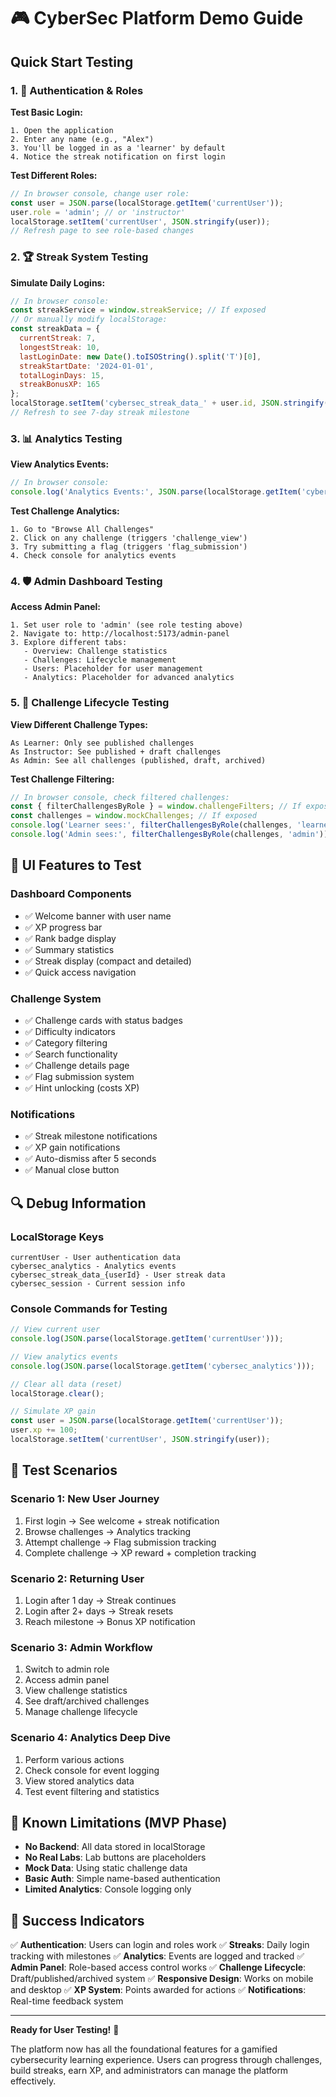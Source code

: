 # 🎮 CyberSec Platform Demo Guide

## Quick Start Testing

### 1. 🔐 Authentication & Roles

**Test Basic Login:**
```
1. Open the application
2. Enter any name (e.g., "Alex")
3. You'll be logged in as a 'learner' by default
4. Notice the streak notification on first login
```

**Test Different Roles:**
```javascript
// In browser console, change user role:
const user = JSON.parse(localStorage.getItem('currentUser'));
user.role = 'admin'; // or 'instructor'
localStorage.setItem('currentUser', JSON.stringify(user));
// Refresh page to see role-based changes
```

### 2. 🏆 Streak System Testing

**Simulate Daily Logins:**
```javascript
// In browser console:
const streakService = window.streakService; // If exposed
// Or manually modify localStorage:
const streakData = {
  currentStreak: 7,
  longestStreak: 10,
  lastLoginDate: new Date().toISOString().split('T')[0],
  streakStartDate: '2024-01-01',
  totalLoginDays: 15,
  streakBonusXP: 165
};
localStorage.setItem('cybersec_streak_data_' + user.id, JSON.stringify(streakData));
// Refresh to see 7-day streak milestone
```

### 3. 📊 Analytics Testing

**View Analytics Events:**
```javascript
// In browser console:
console.log('Analytics Events:', JSON.parse(localStorage.getItem('cybersec_analytics')));
```

**Test Challenge Analytics:**
```
1. Go to "Browse All Challenges"
2. Click on any challenge (triggers 'challenge_view')
3. Try submitting a flag (triggers 'flag_submission')
4. Check console for analytics events
```

### 4. 🛡️ Admin Dashboard Testing

**Access Admin Panel:**
```
1. Set user role to 'admin' (see role testing above)
2. Navigate to: http://localhost:5173/admin-panel
3. Explore different tabs:
   - Overview: Challenge statistics
   - Challenges: Lifecycle management
   - Users: Placeholder for user management
   - Analytics: Placeholder for advanced analytics
```

### 5. 🎯 Challenge Lifecycle Testing

**View Different Challenge Types:**
```
As Learner: Only see published challenges
As Instructor: See published + draft challenges  
As Admin: See all challenges (published, draft, archived)
```

**Test Challenge Filtering:**
```javascript
// In browser console, check filtered challenges:
const { filterChallengesByRole } = window.challengeFilters; // If exposed
const challenges = window.mockChallenges; // If exposed
console.log('Learner sees:', filterChallengesByRole(challenges, 'learner'));
console.log('Admin sees:', filterChallengesByRole(challenges, 'admin'));
```

## 🎨 UI Features to Test

### Dashboard Components
- ✅ Welcome banner with user name
- ✅ XP progress bar
- ✅ Rank badge display
- ✅ Summary statistics
- ✅ Streak display (compact and detailed)
- ✅ Quick access navigation

### Challenge System
- ✅ Challenge cards with status badges
- ✅ Difficulty indicators
- ✅ Category filtering
- ✅ Search functionality
- ✅ Challenge details page
- ✅ Flag submission system
- ✅ Hint unlocking (costs XP)

### Notifications
- ✅ Streak milestone notifications
- ✅ XP gain notifications
- ✅ Auto-dismiss after 5 seconds
- ✅ Manual close button

## 🔍 Debug Information

### LocalStorage Keys
```
currentUser - User authentication data
cybersec_analytics - Analytics events
cybersec_streak_data_{userId} - User streak data
cybersec_session - Current session info
```

### Console Commands for Testing
```javascript
// View current user
console.log(JSON.parse(localStorage.getItem('currentUser')));

// View analytics events
console.log(JSON.parse(localStorage.getItem('cybersec_analytics')));

// Clear all data (reset)
localStorage.clear();

// Simulate XP gain
const user = JSON.parse(localStorage.getItem('currentUser'));
user.xp += 100;
localStorage.setItem('currentUser', JSON.stringify(user));
```

## 🎯 Test Scenarios

### Scenario 1: New User Journey
1. First login → See welcome + streak notification
2. Browse challenges → Analytics tracking
3. Attempt challenge → Flag submission tracking
4. Complete challenge → XP reward + completion tracking

### Scenario 2: Returning User
1. Login after 1 day → Streak continues
2. Login after 2+ days → Streak resets
3. Reach milestone → Bonus XP notification

### Scenario 3: Admin Workflow
1. Switch to admin role
2. Access admin panel
3. View challenge statistics
4. See draft/archived challenges
5. Manage challenge lifecycle

### Scenario 4: Analytics Deep Dive
1. Perform various actions
2. Check console for event logging
3. View stored analytics data
4. Test event filtering and statistics

## 🚨 Known Limitations (MVP Phase)

- **No Backend**: All data stored in localStorage
- **No Real Labs**: Lab buttons are placeholders
- **Mock Data**: Using static challenge data
- **Basic Auth**: Simple name-based authentication
- **Limited Analytics**: Console logging only

## 🎉 Success Indicators

✅ **Authentication**: Users can login and roles work
✅ **Streaks**: Daily login tracking with milestones
✅ **Analytics**: Events are logged and tracked
✅ **Admin Panel**: Role-based access control works
✅ **Challenge Lifecycle**: Draft/published/archived system
✅ **Responsive Design**: Works on mobile and desktop
✅ **XP System**: Points awarded for actions
✅ **Notifications**: Real-time feedback system

---

**Ready for User Testing!** 🚀

The platform now has all the foundational features for a gamified cybersecurity learning experience. Users can progress through challenges, build streaks, earn XP, and administrators can manage the platform effectively.
